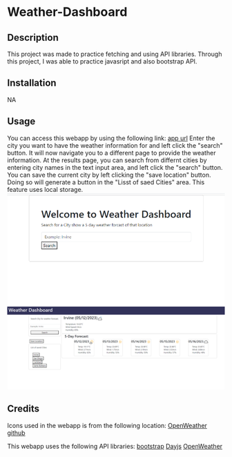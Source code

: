 # Weather-Dashboard

## Description

This project was made to practice fetching and using API libraries. Through this project, I was able to practice javasript and also bootstrap API.


## Installation

NA

## Usage

You can access this webapp by using the following link:
[app url](https://meekunn1.github.io/Weather-Dashboard/)
Enter the city you want to have the weather information for and left click the "search" button.
It will now navigate you to a different page to provide the weather information.
At the results page, you can search from differnt cities by entering city names in the text input area, and left click the "search" button. 
You can save the current city by left clicking the "save location" button. Doing so will generate a button in the "Lisst of saed Cities" area. This feature uses local storage.
![first search page](assets/pics/start_page.png)
![search result page](assets/pics/search_result_page.png)

## Credits

Icons used in the webapp is from the following location:
[OpenWeather github](https://github.com/CodeExplainedRepo/Weather-App-JavaScript)

This webapp uses the following API libraries:
[bootstrap](https://getbootstrap.com/)
[Dayjs](https://day.js.org/)
[OpenWeather](https://openweathermap.org/)
